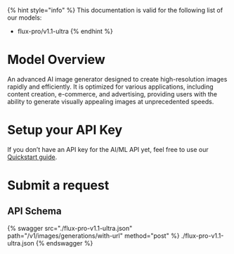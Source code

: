 [#references:start]: <> ({ "template": "openapi" })
{% hint style="info" %}
This documentation is valid for the following list of our models:
* flux-pro/v1.1-ultra
{% endhint %}

# Model Overview
An advanced AI image generator designed to create high-resolution images rapidly and efficiently. It is optimized for various applications, including content creation, e-commerce, and advertising, providing users with the ability to generate visually appealing images at unprecedented speeds.

# Setup your API Key
If you don’t have an API key for the AI/ML API yet, feel free to use our [Quickstart guide](https://docs.aimlapi.com/quickstart/setting-up).

# Submit a request
## API Schema
{% swagger src="./flux-pro-v1.1-ultra.json" path="/v1/images/generations/with-url" method="post" %}
./flux-pro-v1.1-ultra.json
{% endswagger %}


[#references:end]: <> ({})